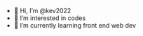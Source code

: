 - 👋 Hi, I’m @kev2022
- 👀 I’m interested in codes
- 🌱 I’m currently learning front end web dev

<!---
kev2022/kev2022 is a ✨ special ✨ repository because its `README.md` (this file) appears on your GitHub profile.
You can click the Preview link to take a look at your changes.
--->

